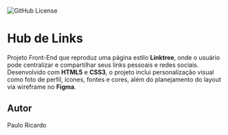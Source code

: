 ![GitHub License](https://img.shields.io/github/license/paulo-ricardo-ffg/hub-links?style=for-the-badge)


# Hub de Links

Projeto Front-End que reproduz uma página estilo **Linktree**, onde o usuário pode centralizar e compartilhar seus links pessoais e redes sociais. Desenvolvido com **HTML5** e **CSS3**, o projeto inclui personalização visual como foto de perfil, ícones, fontes e cores, além do planejamento do layout via wireframe no **Figma**.

## Autor
Paulo Ricardo
